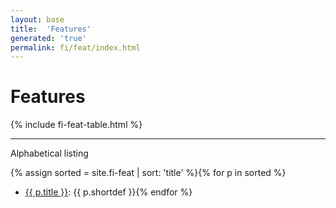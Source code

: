 ```yaml
---
layout: base
title:  'Features'
generated: 'true'
permalink: fi/feat/index.html
---
```


# Features

{% include fi-feat-table.html %}

----------

Alphabetical listing

{% assign sorted = site.fi-feat | sort: 'title' %}{% for p in sorted %}
* [{{ p.title }}](): {{ p.shortdef }}{% endfor %}
